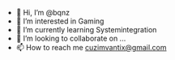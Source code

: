 - 👋 Hi, I’m @bqnz
- 👀 I’m interested in Gaming
- 🌱 I’m currently learning Systemintegration
- 💞️ I’m looking to collaborate on ...
- 📫 How to reach me cuzimvantix@gmail.com

<!---
bqnz/bqnz is a ✨ special ✨ repository because its `README.md` (this file) appears on your GitHub profile.
You can click the Preview link to take a look at your changes.
--->
